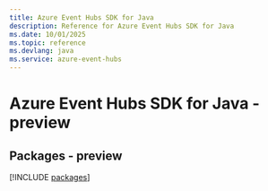 ```yaml
---
title: Azure Event Hubs SDK for Java
description: Reference for Azure Event Hubs SDK for Java
ms.date: 10/01/2025
ms.topic: reference
ms.devlang: java
ms.service: azure-event-hubs
---
```

# Azure Event Hubs SDK for Java - preview
## Packages - preview
[!INCLUDE [packages](event-hubs-index.md)]